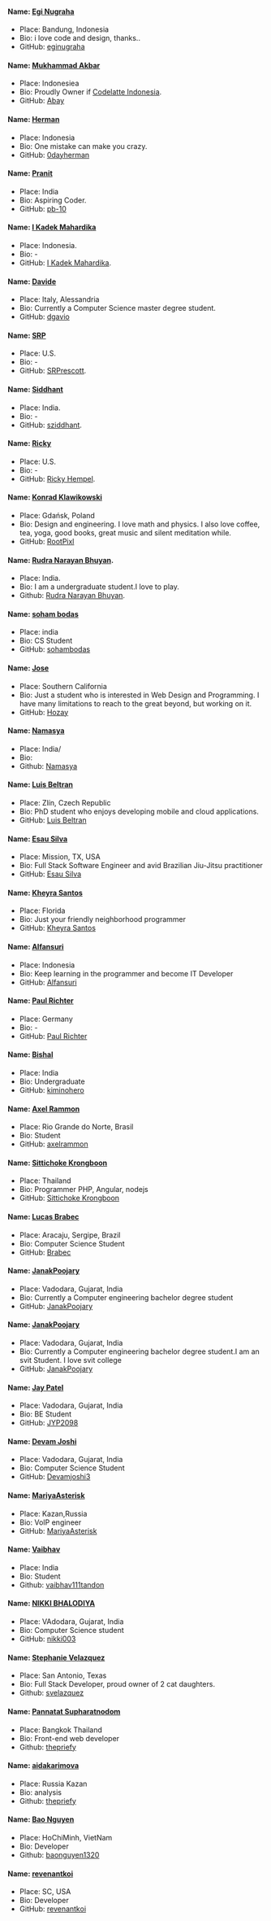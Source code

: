 #### Name: [Egi Nugraha](https://eginugraha.com/)
- Place: Bandung, Indonesia
- Bio: i love code and design, thanks..
- GitHub: [eginugraha](https://github.com/eginugraha)

#### Name: [Mukhammad Akbar](https://codelatte.org/)
- Place: Indonesiea
- Bio: Proudly Owner if [Codelatte Indonesia](https://github.com/c0delatte).
- GitHub: [Abay](https://github.com/abaykan)

#### Name: [Herman](https://0dayherman.ooo)
- Place: Indonesia
- Bio: One mistake can make you crazy.
- GitHub: [0dayherman](https://github.com/0dayherman)

#### Name: [Pranit](https://github.com/pb-10)
- Place: India
- Bio: Aspiring Coder.
- GitHub: [pb-10](https://github.com/pb-10)

#### Name: [I Kadek Mahardika](https://github.com/kadekmahardika)
- Place: Indonesia.
- Bio: -
- GitHub: [I Kadek Mahardika](https://github.com/kadekmahardika).

#### Name: [Davide](https://github.com/dgavio)
- Place: Italy, Alessandria
- Bio: Currently a Computer Science master degree student.
- GitHub: [dgavio](https://github.com/dgavio)

#### Name: [SRP](https://github.com/srprescott)
- Place: U.S.
- Bio: -
- GitHub: [SRPrescott](https://github.com/srprescott).

#### Name: [Siddhant](https://github.com/sziddhant)
- Place: India.
- Bio: -
- GitHub: [sziddhant](https://github.com/sziddhant).

#### Name: [Ricky](https://github.com/RickyHempel)
- Place: U.S.
- Bio: -
- GitHub: [Ricky Hempel](https://github.com/RickyHempel).

#### Name: [Konrad Klawikowski](https://github.com/RootPixl)
- Place: Gdańsk, Poland
- Bio: Design and engineering. I love math and physics. I also love coffee, tea, yoga, good books, great music and silent meditation while.
- GitHub: [RootPixl](https://github.com/RootPixl)

#### Name: [Rudra Narayan Bhuyan](https://github.com/Rudra0110).
- Place: India.
- Bio: I am a undergraduate student.I love to play.
- Github: [Rudra Narayan Bhuyan](https://github.com/Rudra0110).

#### Name: [soham bodas](https://github.com/sohambodas)
- Place: india
- Bio: CS Student
- GitHub: [sohambodas](https://github.com/sohambodas)

#### Name: [Jose](https://github.com/JosChavz)
- Place: Southern California
- Bio: Just a student who is interested in Web Design and Programming. I have many limitations to reach to the great beyond, but working on it.
- GitHub: [Hozay](https://github.com/JosChavz)

#### Name: [Namasya](https://github.com/Namasya)
- Place: India/
- Bio:
- Github: [Namasya](https://github.com/Namasya)

#### Name: [Luis Beltran](https://github.com/icebeam7)
- Place: Zlín, Czech Republic
- Bio: PhD student who enjoys developing mobile and cloud applications.
- GitHub: [Luis Beltran](https://github.com/icebeam7)

#### Name: [Esau Silva](https://github.com/esausilva)
- Place: Mission, TX, USA
- Bio: Full Stack Software Engineer and avid Brazilian Jiu-Jitsu practitioner
- GitHub: [Esau Silva](https://github.com/esausilva)

#### Name: [Kheyra Santos](https://github.com/kheyra)
- Place: Florida
- Bio: Just your friendly neighborhood programmer
- GitHub: [Kheyra Santos](https://github.com/kheyrasantos)

#### Name: [Alfansuri](https://github.com/Alfansuri)
- Place: Indonesia
- Bio: Keep learning in the programmer and become IT Developer
- GitHub: [Alfansuri](https://github.com/Alfansuri)

#### Name: [Paul Richter](https://github.com/richtepa)
- Place: Germany
- Bio: -
- GitHub: [Paul Richter](https://github.com/richtepa)

#### Name: [Bishal](https://github.com/kiminohero)
- Place: India
- Bio: Undergraduate
- GitHub: [kiminohero](https://github.com/kiminohero)

#### Name: [Axel Rammon](https://github.com/axelrammon)
- Place: Rio Grande do Norte, Brasil
- Bio: Student
- GitHub: [axelrammon](https://github.com/axelrammon)

#### Name: [Sittichoke Krongboon](https://github.com/sittichoke)
- Place: Thailand
- Bio: Programmer PHP, Angular, nodejs
- GitHub: [Sittichoke Krongboon](https://github.com/sittichoke)

#### Name: [Lucas Brabec](https://github.com/Brabec)
- Place: Aracaju, Sergipe, Brazil
- Bio: Computer Science Student
- GitHub: [Brabec](https://github.com/Brabec)

#### Name: [JanakPoojary](https://github.com/JanakPoojary)
- Place: Vadodara, Gujarat, India
- Bio: Currently a Computer engineering bachelor degree student
- GitHub: [JanakPoojary](https://github.com/JanakPoojary)

#### Name: [JanakPoojary](https://github.com/JanakPoojary)
- Place: Vadodara, Gujarat, India
- Bio: Currently a Computer engineering bachelor degree student.I am an svit Student. I love svit college
- GitHub: [JanakPoojary](https://github.com/JanakPoojary)

#### Name: [Jay Patel](https://github.com/JYP2098)
- Place: Vadodara, Gujarat, India
- Bio: BE Student
- GitHub: [JYP2098](https://github.com/JYP2098)

#### Name: [Devam Joshi](https://github.com/Devamjoshi3)
- Place: Vadodara, Gujarat, India
- Bio: Computer Science Student
- GitHub: [Devamjoshi3](https://github.com/Devamjoshi3)

#### Name: [MariyaAsterisk](https://github.com/MariyaAsterisk)
- Place: Kazan,Russia
- Bio: VoIP engineer
- GitHub: [MariyaAsterisk](https://github.com/MariyaAsterisk)

#### Name: [Vaibhav](https://github.com/vaibhav111tandon)
- Place: India
- Bio: Student
- Github: [vaibhav111tandon](https://github.com/vaibhav111tandon)

#### Name: [NIKKI BHALODIYA](https://github.com/nikki003)
- Place: VAdodara, Gujarat, India
- Bio: Computer Science student
- GitHub: [nikki003](https://github.com/nikki003)

#### Name: [Stephanie Velazquez](https://git.io/fxZKg)
- Place: San Antonio, Texas
- Bio: Full Stack Developer, proud owner of 2 cat daughters.
- Github: [svelazquez](https://git.io/fxZKg)

#### Name: [Pannatat Supharatnodom](https://github.com/thepriefy)
- Place: Bangkok Thailand
- Bio: Front-end web developer
- Github: [thepriefy](https://github.com/thepriefy)

#### Name: [aidakarimova](https://github.com/aidakarimova)
- Place: Russia Kazan 
- Bio: analysis
- Github: [thepriefy](https://github.com/aidakarimova)

#### Name: [Bao Nguyen](https://github.com/baonguyen1320)
- Place: HoChiMinh, VietNam 
- Bio: Developer
- Github: [baonguyen1320](https://github.com/baonguyen1320)

#### Name: [revenantkoi](https://github.com/revenantkoi)
- Place: SC, USA
- Bio: Developer
- GitHub: [revenantkoi](https://github.com/revenantkoi)
